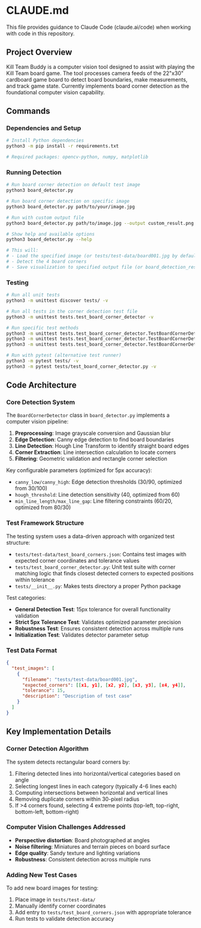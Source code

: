 # CLAUDE.md

This file provides guidance to Claude Code (claude.ai/code) when working with code in this repository.

## Project Overview

Kill Team Buddy is a computer vision tool designed to assist with playing the Kill Team board game. The tool processes camera feeds of the 22"x30" cardboard game board to detect board boundaries, make measurements, and track game state. Currently implements board corner detection as the foundational computer vision capability.

## Commands

### Dependencies and Setup
```bash
# Install Python dependencies
python3 -m pip install -r requirements.txt

# Required packages: opencv-python, numpy, matplotlib
```

### Running Detection
```bash
# Run board corner detection on default test image
python3 board_detector.py

# Run board corner detection on specific image
python3 board_detector.py path/to/your/image.jpg

# Run with custom output file
python3 board_detector.py path/to/image.jpg --output custom_result.png

# Show help and available options
python3 board_detector.py --help

# This will:
# - Load the specified image (or tests/test-data/board001.jpg by default)
# - Detect the 4 board corners
# - Save visualization to specified output file (or board_detection_result.png by default)
```

### Testing
```bash
# Run all unit tests
python3 -m unittest discover tests/ -v

# Run all tests in the corner detection test file
python3 -m unittest tests.test_board_corner_detector -v

# Run specific test methods
python3 -m unittest tests.test_board_corner_detector.TestBoardCornerDetector.test_board_corner_detection -v
python3 -m unittest tests.test_board_corner_detector.TestBoardCornerDetector.test_board_corner_detection_5px_tolerance -v
python3 -m unittest tests.test_board_corner_detector.TestBoardCornerDetector.test_corner_detection_robustness -v

# Run with pytest (alternative test runner)
python3 -m pytest tests/ -v
python3 -m pytest tests/test_board_corner_detector.py -v
```

## Code Architecture

### Core Detection System
The `BoardCornerDetector` class in `board_detector.py` implements a computer vision pipeline:

1. **Preprocessing**: Image grayscale conversion and Gaussian blur
2. **Edge Detection**: Canny edge detection to find board boundaries
3. **Line Detection**: Hough Line Transform to identify straight board edges
4. **Corner Extraction**: Line intersection calculation to locate corners
5. **Filtering**: Geometric validation and rectangle corner selection

Key configurable parameters (optimized for 5px accuracy):
- `canny_low/canny_high`: Edge detection thresholds (30/90, optimized from 30/100)
- `hough_threshold`: Line detection sensitivity (40, optimized from 60)
- `min_line_length/max_line_gap`: Line filtering constraints (60/20, optimized from 80/30)

### Test Framework Structure
The testing system uses a data-driven approach with organized test structure:

- `tests/test-data/test_board_corners.json`: Contains test images with expected corner coordinates and tolerance values
- `tests/test_board_corner_detector.py`: Unit test suite with corner matching logic that finds closest detected corners to expected positions within tolerance
- `tests/__init__.py`: Makes tests directory a proper Python package

Test categories:
- **General Detection Test**: 15px tolerance for overall functionality validation
- **Strict 5px Tolerance Test**: Validates optimized parameter precision
- **Robustness Test**: Ensures consistent detection across multiple runs
- **Initialization Test**: Validates detector parameter setup

### Test Data Format
```json
{
  "test_images": [
    {
      "filename": "tests/test-data/board001.jpg",
      "expected_corners": [[x1, y1], [x2, y2], [x3, y3], [x4, y4]],
      "tolerance": 15,
      "description": "Description of test case"
    }
  ]
}
```

## Key Implementation Details

### Corner Detection Algorithm
The system detects rectangular board corners by:
1. Filtering detected lines into horizontal/vertical categories based on angle
2. Selecting longest lines in each category (typically 4-6 lines each)
3. Computing intersections between horizontal and vertical lines
4. Removing duplicate corners within 30-pixel radius
5. If >4 corners found, selecting 4 extreme points (top-left, top-right, bottom-left, bottom-right)

### Computer Vision Challenges Addressed
- **Perspective distortion**: Board photographed at angles
- **Noise filtering**: Miniatures and terrain pieces on board surface
- **Edge quality**: Sandy texture and lighting variations
- **Robustness**: Consistent detection across multiple runs

### Adding New Test Cases
To add new board images for testing:
1. Place image in `tests/test-data/`
2. Manually identify corner coordinates
3. Add entry to `tests/test_board_corners.json` with appropriate tolerance
4. Run tests to validate detection accuracy